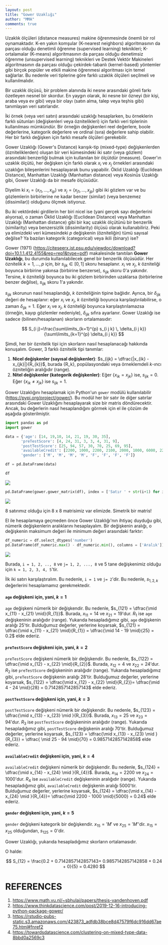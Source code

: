 ```yaml
---
layout: post
title: "Gower Uzaklığı"
author: "MMA"
comments: true
---
```


Uzaklık ölçüleri (distance measures) makine öğrenmesinde önemli bir rol oynamaktadır. K-en yakın komşular (K-nearest neighbors) algoritmasının da parçası olduğu denetimli öğrenme (supervised learning) teknikleri; K-ortalamalar (K-means) algoritmasının da parçası olduğu denetimsiz öğrenme (unsupervised learning) teknikleri ve Destek Vektör Makineleri algoritmasının da parçası olduğu çekirdek-tabanlı (kernel-based) yöntemler gibi birçok popüler ve etkili makine öğrenmesi algoritması için temel sağlarlar. Bu nedenle veri tiplerine göre farklı uzaklık ölçüleri seçilmeli ve kullanılmalıdır. 

Bir uzaklık ölçüsü, bir problem alanında iki nesne arasındaki göreli farkı özetleyen nesnel bir skordur. En yaygın olarak, iki nesne bir özneyi (bir kişi, araba veya ev gibi) veya bir olayı (satın alma, talep veya teşhis gibi) tanımlayan veri satırlarıdır.

İki örnek (veya veri satırı) arasındaki uzaklığı hesaplarken, bu örneklerin farklı sütunları (değişkenleri veya öznitelikleri) için farklı veri tiplerinin kullanılması mümkündür. Bir örneğin değişkenleri reel değerlere, boole değerlerine, kategorik değerlere ve ordinal (sıra) değerlere sahip olabilir. Her bir farklı değişken için farklı mesafe ölçüleri gerekebilir.

Gower Uzaklığı (Gower's Distance) karışık-tip (mixed-type) değişkenlerden (özniteliklerden) oluşan bir veri kümesindeki iki satır (veya gözlem) arasındaki benzerliği bulmak için kullanılan bir ölçütdür (measure). Gower'ın uzaklık ölçütü, her değişken için farklı olarak $x_i$ ve $x_j$ örnekleri arasındaki uzaklığın bileşenlerini hesaplayarak bunu yapabilir. Öklid Uzaklığı (Euclidean Distance), Manhattan Uzaklığı (Manhattan distance) veya Kosinüs Uzaklığı gibi, Gower Uzaklığı da bir mesafe ölçüsüdür.

Diyelim ki $x_i = (x_{i1}, \dots, x_{ip})$ ve $x_j = (x_{j1}, \dots, x_{jp})$ gibi iki gözlem var ve bu gözlemlerin birbirlerine ne kadar benzer (similar) (veya benzemez (dissimilar)) olduğunu ölçmek istiyoruz.

Bu iki vektördeki girdilerin her biri nicel ise (yani gerçek sayı değerlerini alıyorsa), o zaman Öklid Uzaklığı (Euclidean Distance) veya Manhattan Uzaklığı (Manhattan distance) gibi bir kaç uzaklık ölçütünü bir benzerlik (similarity) veya benzersizlik (dissimilarity) ölçüsü olarak kullanabiliriz. Peki ya elimizdeki veri kümesindeki $p$ değişkenin (özniteliğin) tümü sayısal değilse? Ya bazıları kategorik (categorical) veya ikili (binary) ise?

Gower (1971) (https://citeseerx.ist.psu.edu/viewdoc/download?doi=10.1.1.412.4155&rep=rep1&type=pdf) makalesinde tanıtılan **Gower Uzaklığı**, bu durumda kullanılabilecek genel bir benzerlik ölçüsüdür. Her öznitelik $k = 1, \dots, p$ için, bir $s_{ijk} \in [0,1]$ skoru hesaplanır. $x_i$ ve $x_j$, $k$ özniteliği boyunca birbirine yakınsa (birbirine benzerse), $s_{ijk}$ skoru 0'a yakındır. Tersine, $k$ özniteliği boyunca bu iki gözlem birbirinden uzaklarsa (birbirlerine benzer değilse), $s_{ijk}$ skoru 1'a yakındır.

$s_{ijk}$ skorunun nasıl hesaplandığı, $k$ özniteliğinin tipine bağlıdır. Ayrıca, bir $\delta_{ijk}$ değeri de hesaplanır: eğer $x_i$ ve $x_j$, $k$ özniteliği boyunca karşılaştırılabilirse, o zaman $\delta_{ijk} = 1$. Eğer $x_i$ ve $x_j$, $k$ özniteliği boyunca karşılaştırılamazsa (örneğin, kayıp gözlemler nedeniyle), $\delta_{ijk}$ sıfıra ayarlanır. Gower Uzaklığı ise sadece (bilinen/hesaplanan) skorların ortalamasıdır:

$$
S_{i j}=\frac{\sum\limits_{k=1}^{p} s_{i j k} \, \delta_{i j k}}{\sum\limits_{k=1}^{p} \delta_{i j k}}
$$

Şimdi, her bir öznitelik tipi için skorların nasıl hesaplanacağı hakkında konuşalım. Gower, 3 farklı öznitelik tipi tanımlar:

1. **Nicel değişkenler (sayısal değişkenler)**: $s_{ijk} = \dfrac{|x_{ik} - x_{jk}|}{R_{k}}$, burada {R_k}, popülasyondaki veya örneklemdeli $k$-ıncı özniteliğin aralığıdır (range).
2. **Nitel değişkenler (kategorik değişkenler)**: Eğer $\{ x_{ik} = x_{jk} \}$ ise, $s_{ijk} = 0$. Eğer $\{ x_{ik} \neq x_{jk} \}$ ise $s_{ijk} = 1$.

Gower Uzaklığını hesaplamak için Python'un `gower` modülü kullanılabilir (https://pypi.org/project/gower/). Bu modül her bir satır ile diğer satırlar arasındaki Gower Uzaklığını hesaplayarak size bir matris döndürecektir. Ancak, bu değerlerin nasıl hesaplandığını görmek için el ile çözüm de aşağıda gösterilmiştir.

```python
import pandas as pd
import gower

data = {'age': [14, 19,10, 14, 21, 19, 30, 35],
       'preTestScore': [4, 24, 31, 3, 3, 4, 31, 9],
       'postTestScore': [25, 94, 57, 30, 70, 25, 69, 95],
       'availableCredit': [2200, 1000, 2200, 2100, 2000, 1000, 6000, 2200],
       'gender': ['M', 'M', 'M', 'M', 'F', 'F', 'F', 'F']}

df = pd.DataFrame(data)

df
```

![](https://github.com/mmuratarat/turkish/blob/master/_posts/images/gower_SS1.png?raw=true)

```python
pd.DataFrame(gower.gower_matrix(df), index = ['Satır ' + str(i+1) for i in range(df.shape[0])], columns = ['Satır ' + str(i+1) for i in range(df.shape[0])])
```

![](https://github.com/mmuratarat/turkish/blob/master/_posts/images/gower_SS2.png?raw=true)

 8 satırımız olduğu için 8 x 8 matrisimiz var elimizde. Simetrik bir matris!
 
 El ile hesaplamaya geçmeden önce  Gower Uzaklığı'nın ihtiyaç duyduğu gibi, nümerik değişkenlerin aralıklarını hesaplayalım. Bir değişkenin aralığı, o değişkenin maksimum değeri ile minimum değeri arasındaki farktır:
 
 ```python
 df_numeric = df.select_dtypes('number')
pd.DataFrame(df_numeric.max() - df_numeric.min(), columns = ['Aralık'])
```

![](https://github.com/mmuratarat/turkish/blob/master/_posts/images/gower_SS3.png?raw=true)

Burada, `i = 1, 2, .., 8` ve `j= 1, 2, ..., 8` ve 5 tane değişkenimiz olduğu için `k = 1, 2, 3, 4, 5`'tir. 

İlk iki satırı karşılaştıralım. Bu nedenle, `i = 1` ve `j= 2`'dir. Bu nedenle, $s_{1, 2, k}$ değerlerini hesaplamamız gerekmektedir. 

#### `age` değişkeni için, yani, $k = 1$

`age` değişkeni nümerik bir değişkendir. Bu nedenle, $s_{121} = \dfrac{\mid x_{11} -  x_{21} \mid}{R_{1}}$. Burada, $x_{11} = 14$ ve $x_{21} = 19$'dur. $R_{1}$ ise `age` değişkeninin aralığıdır (range). Yukarıda hesapladığımız gibi, `age` değişkenin aralığı 25'tir. Bulduğumuz değerler, yerlerine koyarsak, $s_{121} =  \dfrac{\mid x_{11} -  x_{21} \mid}{R_{1}} =  \dfrac{\mid 14 - 19 \mid}{25} = 0.2$ elde ederiz.

#### `preTestScore` değişkeni için, yani, $k = 2$

`preTestScore` değişkeni nümerik bir değişkendir. Bu nedenle, $s_{122} = \dfrac{\mid x_{12} -  x_{22} \mid}{R_{2}}$. Burada, $x_{12} = 4$ ve $x_{22} = 24$'dur. $R_{2}$ ise `preTestScore` değişkeninin aralığıdır (range). Yukarıda hesapladığımız gibi, `preTestScore` değişkenin aralığı 28'tir. Bulduğumuz değerler, yerlerine koyarsak, $s_{122} = \dfrac{\mid x_{12} -  x_{22} \mid}{R_{2}}= \dfrac{\mid 4 - 24 \mid}{28} = 0.7142857142857143$ elde ederiz.

#### `postTestScore` değişkeni için, yani, $k = 3$

`postTestScore` değişkeni nümerik bir değişkendir. Bu nedenle, $s_{123} = \dfrac{\mid x_{13} -  x_{23} \mid }{R_{3}}$. Burada, $x_{13} = 25$ ve $x_{23} = 94$'dur. $R_{3}$ ise `postTestScore` değişkeninin aralığıdır (range). Yukarıda hesapladığımız gibi, `postTestScore` değişkenin aralığı 70'tir. Bulduğumuz değerler, yerlerine koyarsak, $s_{123} = \dfrac{\mid x_{13} -  x_{23} \mid }{R_{3}} = \dfrac{ \mid 25 - 94 \mid}{70} = 0.9857142857142858$ elde ederiz.

#### `availableCredit` değişkeni için, yani, $k = 4$

`availableCredit` değişkeni nümerik bir değişkendir. Bu nedenle, $s_{124} = \dfrac{\mid x_{14} -  x_{24} \mid }{R_{4}}$. Burada, $x_{14} = 2200$ ve $x_{24} = 1000$'dur. $R_{4}$ ise `availableCredit` değişkeninin aralığıdır (range). Yukarıda hesapladığımız gibi, `availableCredit` değişkenin aralığı 5000'tir. Bulduğumuz değerler, yerlerine koyarsak, $s_{124} = \dfrac{\mid x_{14} -  x_{24} \mid }{R_{4}}= \dfrac{\mid 2200 - 1000 \mid}{5000} = 0.24$ elde ederiz.

#### `gender` değişkeni için, yani, $k = 5$

`gender` değişkeni kategorik bir değişkendir. $x_{15} = 'M'$ ve $x_{25} = 'M'$'dir. $x_{15} = x_{25}$ olduğundan, $s_{125} = 0$'dir.

Gower Uzaklığı, yukarıda hesapladığımız skorların ortalamasıdır.

O halde:

$$
S_{12} = \frac{0.2 + 0.7142857142857143+ 0.9857142857142858 + 0.24 + 0}{5} = 0.4280
$$

# REFERENCES

1. https://www.math.vu.nl/~sbhulai/papers/thesis-vandenhoven.pdf
2. https://www.thinkdatascience.com/post/2019-12-16-introducing-python-package-gower/
3. https://rstudio-pubs-static.s3.amazonaws.com/423873_adfdb38bce8d47579f6dc916dd67ae75.html#fnref2
4. https://towardsdatascience.com/clustering-on-mixed-type-data-8bbd0a2569c3
 




